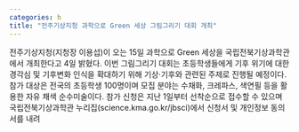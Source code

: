 ```yaml
---
categories: h
title: "전주기상지청 과학으로 Green 세상 그림그리기 대회 개최"
---
```

전주기상지청(지청장 이용섭)이 오는 15일 과학으로 Green 세상을 국립전북기상과학관에서 개최한다고 4일 밝혔다. 이번 그림그리기 대회는 초등학생들에게 기후 위기에 대한 경각심 및 기후변화 인식을 확대하기 위해 기상·기후와 관련된 주제로 진행될 예정이다. 참가 대상은 전국의 초등학생 100명이며 모집 분야는 수채화, 크레파스, 색연필 등을 활용한 자유 채색 순수미술이다. 참가 신청은 지난 1일부터 선착순으로 접수할 수 있으며 국립전북기상과학관 누리집(science.kma.go.kr/jbsci)에서 신청서 및 개인정보 동의서를 내려